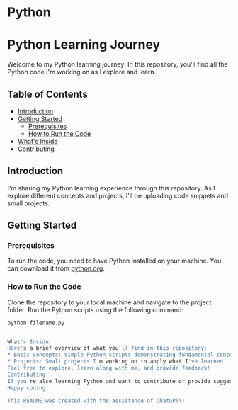 # Python

# Python Learning Journey

Welcome to my Python learning journey! In this repository, you'll find all the Python code I'm working on as I explore and learn.

## Table of Contents

- [Introduction](#introduction)
- [Getting Started](#getting-started)
  - [Prerequisites](#prerequisites)
  - [How to Run the Code](#how-to-run-the-code)
- [What's Inside](#whats-inside)
- [Contributing](#contributing)


## Introduction

I'm sharing my Python learning experience through this repository. As I explore different concepts and projects, I'll be uploading code snippets and small projects.

## Getting Started

### Prerequisites

To run the code, you need to have Python installed on your machine. You can download it from [python.org](https://www.python.org/).

### How to Run the Code

Clone the repository to your local machine and navigate to the project folder. Run the Python scripts using the following command:

```bash
python filename.py


What's Inside
Here's a brief overview of what you'll find in this repository:
* Basic Concepts: Simple Python scripts demonstrating fundamental concepts.
* Projects: Small projects I'm working on to apply what I've learned.
Feel free to explore, learn along with me, and provide feedback!
Contributing
If you're also learning Python and want to contribute or provide suggestions, feel free to open an issue or submit a pull request. Let's learn together!
Happy coding!

This README was created with the assistance of ChatGPT!!